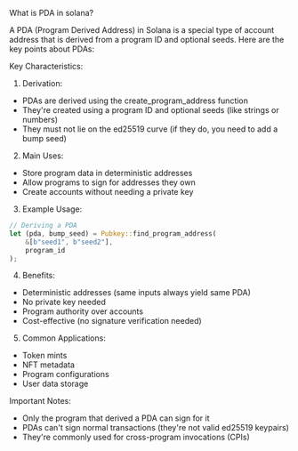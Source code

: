 What is PDA in solana?

A PDA (Program Derived Address) in Solana is a special type of account address that is derived from a program ID and optional seeds. Here are the key points about PDAs:

Key Characteristics:

1. Derivation:

- PDAs are derived using the create_program_address function
- They're created using a program ID and optional seeds (like strings or numbers)
- They must not lie on the ed25519 curve (if they do, you need to add a bump seed)

2. Main Uses:

- Store program data in deterministic addresses
- Allow programs to sign for addresses they own
- Create accounts without needing a private key

3. Example Usage:

```rust
// Deriving a PDA
let (pda, bump_seed) = Pubkey::find_program_address(
    &[b"seed1", b"seed2"],
    program_id
);
```

4. Benefits:

- Deterministic addresses (same inputs always yield same PDA)
- No private key needed
- Program authority over accounts
- Cost-effective (no signature verification needed)

5. Common Applications:

- Token mints
- NFT metadata
- Program configurations
- User data storage

Important Notes:

- Only the program that derived a PDA can sign for it
- PDAs can't sign normal transactions (they're not valid ed25519 keypairs)
- They're commonly used for cross-program invocations (CPIs)
